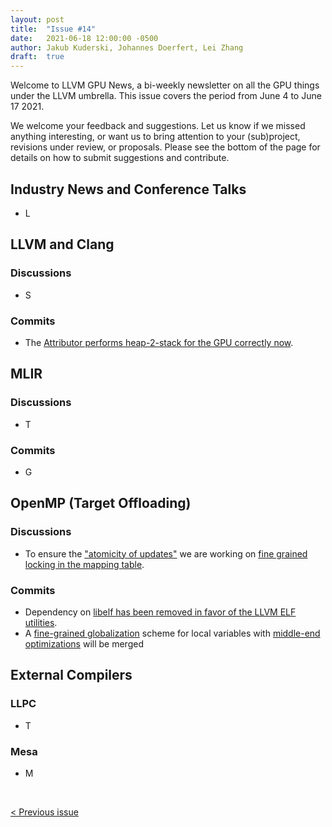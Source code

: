 ```yaml
---
layout: post
title:  "Issue #14"
date:   2021-06-18 12:00:00 -0500
author: Jakub Kuderski, Johannes Doerfert, Lei Zhang
draft:  true
---
```


Welcome to LLVM GPU News, a bi-weekly newsletter on all the GPU things under the LLVM umbrella.
This issue covers the period from June 4 to June 17 2021.

We welcome your feedback and suggestions. Let us know if we missed anything interesting, or want us to bring attention to your (sub)project, revisions under review, or proposals. Please see the bottom of the page for details on how to submit suggestions and contribute.


## Industry News and Conference Talks

*  L


##  LLVM and Clang

### Discussions

*  S

### Commits

*  The [Attributor performs heap-2-stack for the GPU correctly now](https://reviews.llvm.org/D98608).


## MLIR

### Discussions

* T

### Commits

* G


## OpenMP (Target Offloading)

### Discussions

* To ensure the ["atomicity of updates"](https://bugs.llvm.org/show_bug.cgi?id=49940) we are working on [fine grained locking in the mapping table](https://reviews.llvm.org/D104418).


### Commits

* Dependency on [libelf has been removed in favor of the LLVM ELF utilities](https://reviews.llvm.org/D103545).
* A [fine-grained globalization](https://reviews.llvm.org/D97680) scheme for local variables with [middle-end optimizations](https://reviews.llvm.org/D97818) will be merged


## External Compilers

### LLPC

*  T

### Mesa

*  M

<br/>
<p style="text-align:left;">
    <a href="{% post_url 2021-06-04-issue-13 %}"> < Previous issue</a>
    <span style="float:right;">
        <!--<a href="{% post_url 2021-05-21-issue-12 %}"> Next issue > </a>-->
    </span>
</p>

